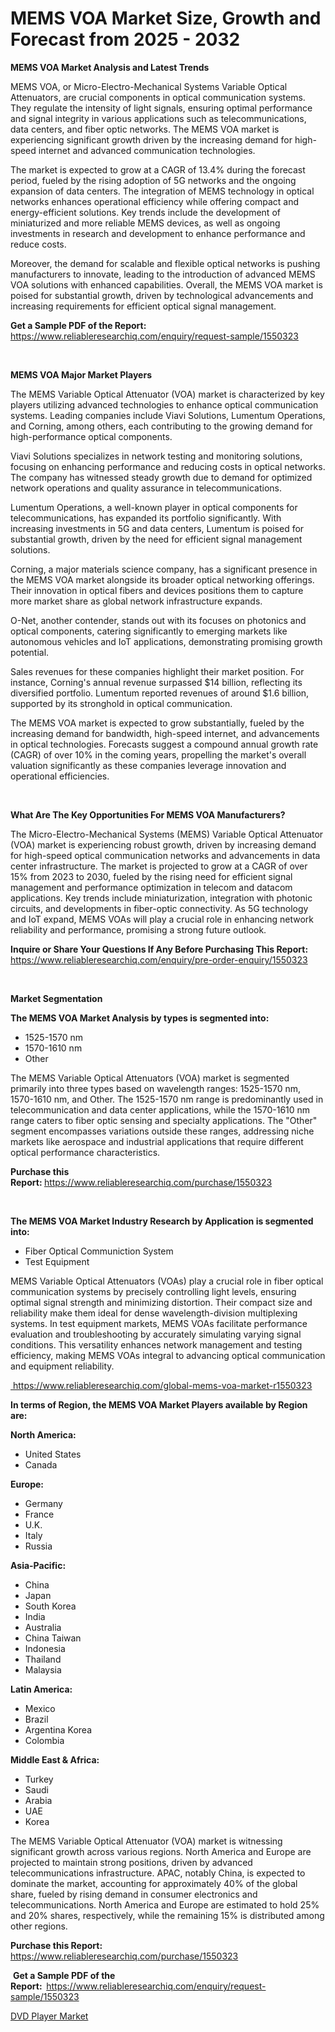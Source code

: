 <p><h1>MEMS VOA Market Size, Growth and Forecast from 2025 - 2032</h1></p><p><strong>MEMS VOA Market Analysis and Latest Trends</strong></p>
<p><p>MEMS VOA, or Micro-Electro-Mechanical Systems Variable Optical Attenuators, are crucial components in optical communication systems. They regulate the intensity of light signals, ensuring optimal performance and signal integrity in various applications such as telecommunications, data centers, and fiber optic networks. The MEMS VOA market is experiencing significant growth driven by the increasing demand for high-speed internet and advanced communication technologies.</p><p>The market is expected to grow at a CAGR of 13.4% during the forecast period, fueled by the rising adoption of 5G networks and the ongoing expansion of data centers. The integration of MEMS technology in optical networks enhances operational efficiency while offering compact and energy-efficient solutions. Key trends include the development of miniaturized and more reliable MEMS devices, as well as ongoing investments in research and development to enhance performance and reduce costs.</p><p>Moreover, the demand for scalable and flexible optical networks is pushing manufacturers to innovate, leading to the introduction of advanced MEMS VOA solutions with enhanced capabilities. Overall, the MEMS VOA market is poised for substantial growth, driven by technological advancements and increasing requirements for efficient optical signal management.</p></p>
<p><strong>Get a Sample PDF of the Report:&nbsp;</strong> <a href="https://www.reliableresearchiq.com/enquiry/request-sample/1550323?utm_campaign=2243&utm_medium=2&utm_source=Github&utm_content=ia&utm_term=10022025&utm_id=mems-voa">https://www.reliableresearchiq.com/enquiry/request-sample/1550323</a></p>
<p>&nbsp;</p>
<p><strong>MEMS VOA Major Market Players</strong></p>
<p><p>The MEMS Variable Optical Attenuator (VOA) market is characterized by key players utilizing advanced technologies to enhance optical communication systems. Leading companies include Viavi Solutions, Lumentum Operations, and Corning, among others, each contributing to the growing demand for high-performance optical components.</p><p>Viavi Solutions specializes in network testing and monitoring solutions, focusing on enhancing performance and reducing costs in optical networks. The company has witnessed steady growth due to demand for optimized network operations and quality assurance in telecommunications.</p><p>Lumentum Operations, a well-known player in optical components for telecommunications, has expanded its portfolio significantly. With increasing investments in 5G and data centers, Lumentum is poised for substantial growth, driven by the need for efficient signal management solutions.</p><p>Corning, a major materials science company, has a significant presence in the MEMS VOA market alongside its broader optical networking offerings. Their innovation in optical fibers and devices positions them to capture more market share as global network infrastructure expands.</p><p>O-Net, another contender, stands out with its focuses on photonics and optical components, catering significantly to emerging markets like autonomous vehicles and IoT applications, demonstrating promising growth potential.</p><p>Sales revenues for these companies highlight their market position. For instance, Corning's annual revenue surpassed $14 billion, reflecting its diversified portfolio. Lumentum reported revenues of around $1.6 billion, supported by its stronghold in optical communication.</p><p>The MEMS VOA market is expected to grow substantially, fueled by the increasing demand for bandwidth, high-speed internet, and advancements in optical technologies. Forecasts suggest a compound annual growth rate (CAGR) of over 10% in the coming years, propelling the market's overall valuation significantly as these companies leverage innovation and operational efficiencies.</p></p>
<p>&nbsp;</p>
<p><strong>What Are The Key Opportunities For MEMS VOA Manufacturers?</strong></p>
<p><p>The Micro-Electro-Mechanical Systems (MEMS) Variable Optical Attenuator (VOA) market is experiencing robust growth, driven by increasing demand for high-speed optical communication networks and advancements in data center infrastructure. The market is projected to grow at a CAGR of over 15% from 2023 to 2030, fueled by the rising need for efficient signal management and performance optimization in telecom and datacom applications. Key trends include miniaturization, integration with photonic circuits, and developments in fiber-optic connectivity. As 5G technology and IoT expand, MEMS VOAs will play a crucial role in enhancing network reliability and performance, promising a strong future outlook.</p></p>
<p><strong>Inquire or Share Your Questions If Any Before Purchasing This Report:</strong> <a href="https://www.reliableresearchiq.com/enquiry/pre-order-enquiry/1550323?utm_campaign=2243&utm_medium=2&utm_source=Github&utm_content=ia&utm_term=10022025&utm_id=mems-voa">https://www.reliableresearchiq.com/enquiry/pre-order-enquiry/1550323</a></p>
<p>&nbsp;</p>
<p><strong>Market Segmentation</strong></p>
<p><strong>The MEMS VOA Market Analysis by types is segmented into:</strong></p>
<p><ul><li>1525-1570 nm</li><li>1570-1610 nm</li><li>Other</li></ul></p>
<p><p>The MEMS Variable Optical Attenuators (VOA) market is segmented primarily into three types based on wavelength ranges: 1525-1570 nm, 1570-1610 nm, and Other. The 1525-1570 nm range is predominantly used in telecommunication and data center applications, while the 1570-1610 nm range caters to fiber optic sensing and specialty applications. The "Other" segment encompasses variations outside these ranges, addressing niche markets like aerospace and industrial applications that require different optical performance characteristics.</p></p>
<p><strong>Purchase this Report:&nbsp;</strong><a href="https://www.reliableresearchiq.com/purchase/1550323?utm_campaign=2243&utm_medium=2&utm_source=Github&utm_content=ia&utm_term=10022025&utm_id=mems-voa">https://www.reliableresearchiq.com/purchase/1550323</a></p>
<p>&nbsp;</p>
<p><strong>The MEMS VOA Market Industry Research by Application is segmented into:</strong></p>
<p><ul><li>Fiber Optical Communiction System</li><li>Test Equipment</li></ul></p>
<p><p>MEMS Variable Optical Attenuators (VOAs) play a crucial role in fiber optical communication systems by precisely controlling light levels, ensuring optimal signal strength and minimizing distortion. Their compact size and reliability make them ideal for dense wavelength-division multiplexing systems. In test equipment markets, MEMS VOAs facilitate performance evaluation and troubleshooting by accurately simulating varying signal conditions. This versatility enhances network management and testing efficiency, making MEMS VOAs integral to advancing optical communication and equipment reliability.</p></p>
<p><a href="https://www.reliableresearchiq.com/global-mems-voa-market-r1550323?utm_campaign=2243&utm_medium=2&utm_source=Github&utm_content=ia&utm_term=10022025&utm_id=mems-voa">&nbsp;https://www.reliableresearchiq.com/global-mems-voa-market-r1550323</a></p>
<p><strong>In terms of Region, the MEMS VOA Market Players available by Region are:</strong></p>
<p>
    <p> <strong> North America: </strong>
        <ul>
            <li>United States</li>
            <li>Canada</li>
        </ul>
        </p> 
    <p> <strong> Europe: </strong>
        <ul>
            <li>Germany</li>
            <li>France</li>
            <li>U.K.</li>
            <li>Italy</li>
            <li>Russia</li>
        </ul>
        </p> 
    <p> <strong> Asia-Pacific: </strong>
        <ul>
            <li>China</li>
            <li>Japan</li>
            <li>South Korea</li>
            <li>India</li>
            <li>Australia</li>
            <li>China Taiwan</li>
            <li>Indonesia</li>
            <li>Thailand</li>
            <li>Malaysia</li>
        </ul>
        </p> 
    <p> <strong> Latin America: </strong>
        <ul>
            <li>Mexico</li>
            <li>Brazil</li>
            <li>Argentina Korea</li>
            <li>Colombia</li>
        </ul>
        </p> 
    <p> <strong> Middle East & Africa: </strong>
        <ul>
            <li>Turkey</li>
            <li>Saudi</li>
            <li>Arabia</li>
            <li>UAE</li>
            <li>Korea</li>
        </ul>
    </p>
    </p>
<p><p>The MEMS Variable Optical Attenuator (VOA) market is witnessing significant growth across various regions. North America and Europe are projected to maintain strong positions, driven by advanced telecommunications infrastructure. APAC, notably China, is expected to dominate the market, accounting for approximately 40% of the global share, fueled by rising demand in consumer electronics and telecommunications. North America and Europe are estimated to hold 25% and 20% shares, respectively, while the remaining 15% is distributed among other regions.</p></p>
<p><strong>Purchase this Report: </strong><a href="https://www.reliableresearchiq.com/purchase/1550323?utm_campaign=2243&utm_medium=2&utm_source=Github&utm_content=ia&utm_term=10022025&utm_id=mems-voa">https://www.reliableresearchiq.com/purchase/1550323</a></p>
<p>&nbsp;<strong>Get a Sample PDF of the Report:&nbsp;&nbsp;</strong><a href="https://www.reliableresearchiq.com/enquiry/request-sample/1550323?utm_campaign=2243&utm_medium=2&utm_source=Github&utm_content=ia&utm_term=10022025&utm_id=mems-voa">https://www.reliableresearchiq.com/enquiry/request-sample/1550323</a></p>
<p><strong></strong></p>
<p><p><a href="https://github.com/norbeludie83/Market-Research-Report-List-1/blob/main/dvd-player-market.md?utm_campaign=2243&utm_medium=2&utm_source=Github&utm_content=ia&utm_term=10022025&utm_id=mems-voa">DVD Player Market</a></p></p>